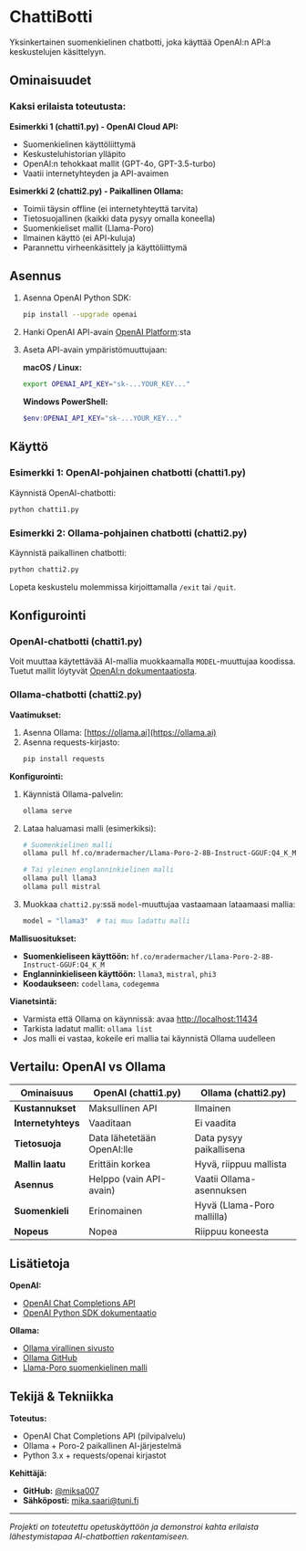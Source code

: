 # ChattiBotti

Yksinkertainen suomenkielinen chatbotti, joka käyttää OpenAI:n API:a keskustelujen käsittelyyn.

## Ominaisuudet

### Kaksi erilaista toteutusta:

**Esimerkki 1 (chatti1.py) - OpenAI Cloud API:**
- Suomenkielinen käyttöliittymä
- Keskusteluhistorian ylläpito
- OpenAI:n tehokkaat mallit (GPT-4o, GPT-3.5-turbo)
- Vaatii internetyhteyden ja API-avaimen

**Esimerkki 2 (chatti2.py) - Paikallinen Ollama:**
- Toimii täysin offline (ei internetyhteyttä tarvita)
- Tietosuojallinen (kaikki data pysyy omalla koneella)
- Suomenkieliset mallit (Llama-Poro)
- Ilmainen käyttö (ei API-kuluja)
- Parannettu virheenkäsittely ja käyttöliittymä

## Asennus

1. Asenna OpenAI Python SDK:
   ```bash
   pip install --upgrade openai
   ```

2. Hanki OpenAI API-avain [OpenAI Platform](https://platform.openai.com/):sta

3. Aseta API-avain ympäristömuuttujaan:

   **macOS / Linux:**
   ```bash
   export OPENAI_API_KEY="sk-...YOUR_KEY..."
   ```

   **Windows PowerShell:**
   ```powershell
   $env:OPENAI_API_KEY="sk-...YOUR_KEY..."
   ```

## Käyttö

### Esimerkki 1: OpenAI-pohjainen chatbotti (chatti1.py)

Käynnistä OpenAI-chatbotti:
```bash
python chatti1.py
```

### Esimerkki 2: Ollama-pohjainen chatbotti (chatti2.py)

Käynnistä paikallinen chatbotti:
```bash
python chatti2.py
```

Lopeta keskustelu molemmissa kirjoittamalla `/exit` tai `/quit`.

## Konfigurointi

### OpenAI-chatbotti (chatti1.py)

Voit muuttaa käytettävää AI-mallia muokkaamalla `MODEL`-muuttujaa koodissa. Tuetut mallit löytyvät [OpenAI:n dokumentaatiosta](https://platform.openai.com/docs/models).

### Ollama-chatbotti (chatti2.py)

**Vaatimukset:**
1. Asenna Ollama: [https://ollama.ai](https://ollama.ai)
2. Asenna requests-kirjasto:
   ```bash
   pip install requests
   ```

**Konfigurointi:**

1. Käynnistä Ollama-palvelin:
   ```bash
   ollama serve
   ```

2. Lataa haluamasi malli (esimerkiksi):
   ```bash
   # Suomenkielinen malli
   ollama pull hf.co/mradermacher/Llama-Poro-2-8B-Instruct-GGUF:Q4_K_M
   
   # Tai yleinen englanninkielinen malli
   ollama pull llama3
   ollama pull mistral
   ```

3. Muokkaa `chatti2.py`:ssä `model`-muuttujaa vastaamaan lataamaasi mallia:
   ```python
   model = "llama3"  # tai muu ladattu malli
   ```

**Mallisuositukset:**
- **Suomenkieliseen käyttöön:** `hf.co/mradermacher/Llama-Poro-2-8B-Instruct-GGUF:Q4_K_M`
- **Englanninkieliseen käyttöön:** `llama3`, `mistral`, `phi3`
- **Koodaukseen:** `codellama`, `codegemma`

**Vianetsintä:**
- Varmista että Ollama on käynnissä: avaa [http://localhost:11434](http://localhost:11434)
- Tarkista ladatut mallit: `ollama list`
- Jos malli ei vastaa, kokeile eri mallia tai käynnistä Ollama uudelleen

## Vertailu: OpenAI vs Ollama

| Ominaisuus | OpenAI (chatti1.py) | Ollama (chatti2.py) |
|------------|---------------------|---------------------|
| **Kustannukset** | Maksullinen API | Ilmainen |
| **Internetyhteys** | Vaaditaan | Ei vaadita |
| **Tietosuoja** | Data lähetetään OpenAI:lle | Data pysyy paikallisena |
| **Mallin laatu** | Erittäin korkea | Hyvä, riippuu mallista |
| **Asennus** | Helppo (vain API-avain) | Vaatii Ollama-asennuksen |
| **Suomenkieli** | Erinomainen | Hyvä (Llama-Poro mallilla) |
| **Nopeus** | Nopea | Riippuu koneesta |

## Lisätietoja

**OpenAI:**
- [OpenAI Chat Completions API](https://platform.openai.com/docs/guides/text-generation/chat-completions-api)
- [OpenAI Python SDK dokumentaatio](https://github.com/openai/openai-python)

**Ollama:**
- [Ollama virallinen sivusto](https://ollama.ai)
- [Ollama GitHub](https://github.com/ollama/ollama)
- [Llama-Poro suomenkielinen malli](https://huggingface.co/LumiOpen/Llama-Poro-Chat-7B-v0.1)

## Tekijä & Tekniikka

**Toteutus:**
- OpenAI Chat Completions API (pilvipalvelu)
- Ollama + Poro-2 paikallinen AI-järjestelmä
- Python 3.x + requests/openai kirjastot

**Kehittäjä:**
- **GitHub:** [@miksa007](https://github.com/miksa007)
- **Sähköposti:** mika.saari@tuni.fi

---

*Projekti on toteutettu opetuskäyttöön ja demonstroi kahta erilaista lähestymistapaa AI-chatbottien rakentamiseen.*
